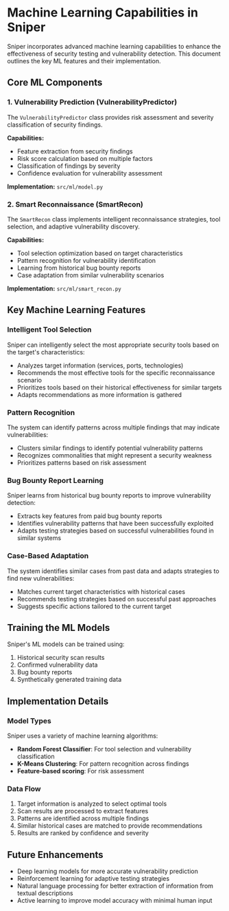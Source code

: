 # Machine Learning Capabilities in Sniper

Sniper incorporates advanced machine learning capabilities to enhance the effectiveness of security testing and vulnerability detection. This document outlines the key ML features and their implementation.

## Core ML Components

### 1. Vulnerability Prediction (VulnerabilityPredictor)

The `VulnerabilityPredictor` class provides risk assessment and severity classification of security findings.

**Capabilities:**
- Feature extraction from security findings
- Risk score calculation based on multiple factors
- Classification of findings by severity
- Confidence evaluation for vulnerability assessment

**Implementation:** `src/ml/model.py`

### 2. Smart Reconnaissance (SmartRecon)

The `SmartRecon` class implements intelligent reconnaissance strategies, tool selection, and adaptive vulnerability discovery.

**Capabilities:**
- Tool selection optimization based on target characteristics
- Pattern recognition for vulnerability identification
- Learning from historical bug bounty reports
- Case adaptation from similar vulnerability scenarios

**Implementation:** `src/ml/smart_recon.py`

## Key Machine Learning Features

### Intelligent Tool Selection

Sniper can intelligently select the most appropriate security tools based on the target's characteristics:

- Analyzes target information (services, ports, technologies)
- Recommends the most effective tools for the specific reconnaissance scenario
- Prioritizes tools based on their historical effectiveness for similar targets
- Adapts recommendations as more information is gathered

### Pattern Recognition

The system can identify patterns across multiple findings that may indicate vulnerabilities:

- Clusters similar findings to identify potential vulnerability patterns
- Recognizes commonalities that might represent a security weakness
- Prioritizes patterns based on risk assessment

### Bug Bounty Report Learning

Sniper learns from historical bug bounty reports to improve vulnerability detection:

- Extracts key features from paid bug bounty reports
- Identifies vulnerability patterns that have been successfully exploited
- Adapts testing strategies based on successful vulnerabilities found in similar systems

### Case-Based Adaptation

The system identifies similar cases from past data and adapts strategies to find new vulnerabilities:

- Matches current target characteristics with historical cases
- Recommends testing strategies based on successful past approaches
- Suggests specific actions tailored to the current target

## Training the ML Models

Sniper's ML models can be trained using:

1. Historical security scan results
2. Confirmed vulnerability data
3. Bug bounty reports
4. Synthetically generated training data

## Implementation Details

### Model Types

Sniper uses a variety of machine learning algorithms:

- **Random Forest Classifier**: For tool selection and vulnerability classification
- **K-Means Clustering**: For pattern recognition across findings
- **Feature-based scoring**: For risk assessment

### Data Flow

1. Target information is analyzed to select optimal tools
2. Scan results are processed to extract features
3. Patterns are identified across multiple findings
4. Similar historical cases are matched to provide recommendations
5. Results are ranked by confidence and severity

## Future Enhancements

- Deep learning models for more accurate vulnerability prediction
- Reinforcement learning for adaptive testing strategies
- Natural language processing for better extraction of information from textual descriptions
- Active learning to improve model accuracy with minimal human input 